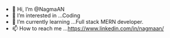 - 👋 Hi, I’m @NagmaAN
- 👀 I’m interested in ...Coding
- 🌱 I’m currently learning ...Full stack MERN developer.
- 📫 How to reach me ...https://www.linkedin.com/in/nagmaan/

<!---
NagmaAN/NagmaAN is a ✨ special ✨ repository because its `README.md` (this file) appears on your GitHub profile.
You can click the Preview link to take a look at your changes.
--->

